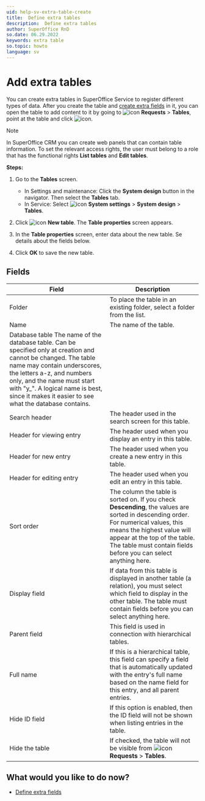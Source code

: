 ```yaml
---
uid: help-sv-extra-table-create
title:  Define extra tables
description:  Define extra tables
author: SuperOffice RnD
so.date: 06.29.2022
keywords: extra table
so.topic: howto
language: sv
---
```


# Add extra tables

You can create extra tables in SuperOffice Service to register different types of data. After you create the table and [create extra fields][1] in it, you can open the table to add content to it by going to ![icon][img3] **Requests** > **Tables**, point at the table and click ![icon][img1].

> [!NOTE]
> In SuperOffice CRM you can create web panels that can contain table information. To set the relevant access rights, the user must belong to a role that has the functional rights **List tables** and **Edit tables**.

**Steps:**

1. Go to the **Tables** screen.

    * In Settings and maintenance: Click the **System design** button in the navigator. Then select the **Tables** tab.
    * In Service: Select ![icon][img2] **System settings** > **System design** > **Tables**.

2. Click ![icon][img4] **New table**. The **Table properties** screen appears.

3. In the **Table properties** screen, enter data about the new table. Se details about the fields below.

4. Click **OK** to save the new table.

## Fields

| Field | Description |
|---|---|
| Folder | To place the table in an existing folder, select a folder from the list. |
| Name | The name of the table. |
| Database table   The name of the database table. Can be specified only at creation and cannot be changed. The table name may contain underscores, the letters a-z, and numbers only, and the name must start with "y_". A logical name is best, since it makes it easier to see what the database contains. |
| Search header | The header used in the search screen for this table. |
| Header for viewing entry | The header used when you display an entry in this table. |
| Header for new entry | The header used when you create a new entry in this table. |
| Header for editing entry | The header used when you edit an entry in this table. |
| Sort order | The column the table is sorted on. If you check **Descending**, the values are sorted in descending order. For numerical values, this means the highest value will appear at the top of the table. The table must contain fields before you can select anything here. |
| Display field | If data from this table is displayed in another table (a relation), you must select which field to display in the other table. The table must contain fields before you can select anything here. |
| Parent field | This field is used in connection with hierarchical tables. |
| Full name |  If this is a hierarchical table, this field can specify a field that is automatically updated with the entry's full name based on the name field for this entry, and all parent entries. |
| Hide ID field | If this option is enabled, then the ID field will not be shown when listing entries in the table. |
| Hide the table | If checked, the table will not be visible from ![icon][img3] **Requests** > **Tables**. |

## What would you like to do now?

* [Define extra fields][1]

<!-- Referenced links -->
[1]: ../extra-field/create.md

<!-- Referenced images -->
[img1]: ../../../../media/icons/btn-add.png
[img2]: ../../../../media/icons/settings-small.png
[img3]: ../../../../../common/icons/nav-cs.png
[img4]: ../../../../media/icons/service/new-table.png

